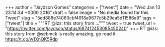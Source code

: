
+++
author = "Jaydson Gomes"
categories = ["tweet"]
date = "Wed Jan 13 23:14:34 +0000 2016"
draft = false
image = "No media found for this Tweet"
slug = "5ed888e74060cbf4918a9677c5b29ea5d11586a9"
tags = ["tweet"]
title = """RT @izs: this story from ..."""
tweet = true
tweet_url = "https://twitter.com/jaydson/status/687412453085450240"
+++
RT @izs: this story from @sebmck is really amazing, go read it https://t.co/w1XnQK5Rdp
